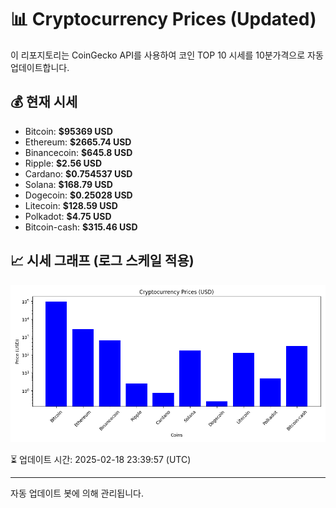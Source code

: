 
# 📊 Cryptocurrency Prices (Updated)

이 리포지토리는 CoinGecko API를 사용하여 코인 TOP 10 시세를 10분가격으로 자동 업데이트합니다.

## 💰 현재 시세
- Bitcoin: **$95369 USD**
- Ethereum: **$2665.74 USD**
- Binancecoin: **$645.8 USD**
- Ripple: **$2.56 USD**
- Cardano: **$0.754537 USD**
- Solana: **$168.79 USD**
- Dogecoin: **$0.25028 USD**
- Litecoin: **$128.59 USD**
- Polkadot: **$4.75 USD**
- Bitcoin-cash: **$315.46 USD**

## 📈 시세 그래프 (로그 스케일 적용)
![Crypto Prices](crypto_prices.png)

⏳ 업데이트 시간: 2025-02-18 23:39:57 (UTC)

---
자동 업데이트 봇에 의해 관리됩니다.
